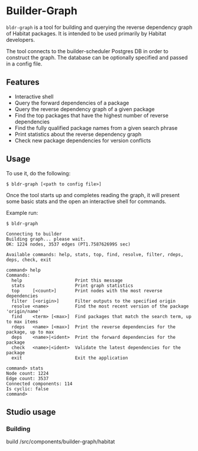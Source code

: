 # Builder-Graph

`bldr-graph` is a tool for building and querying the reverse dependency graph of
Habitat packages. It is intended to be used primarily by Habitat developers.

The tool connects to the builder-scheduler Postgres DB in order to construct the
graph. The database can be optionally specified and passed in a config file.

## Features

* Interactive shell
* Query the forward dependencies of a package
* Query the reverse dependency graph of a given package
* Find the top packages that have the highest number of reverse dependencies
* Find the fully qualified package names from a given search phrase
* Print statistics about the reverse dependency graph
* Check new package dependencies for version conflicts

## Usage

To use it, do the following:

```
$ bldr-graph [<path to config file>]
```

Once the tool starts up and completes reading the graph, it will
present some basic stats and the open an interactive shell for commands.

Example run:

```
$ bldr-graph

Connecting to builder
Building graph... please wait.
OK: 1224 nodes, 3537 edges (PT1.758762699S sec)

Available commands: help, stats, top, find, resolve, filter, rdeps, deps, check, exit

command> help
Commands:
  help                    Print this message
  stats                   Print graph statistics
  top     [<count>]       Print nodes with the most reverse dependencies
  filter  [<origin>]      Filter outputs to the specified origin
  resolve <name>          Find the most recent version of the package 'origin/name'
  find    <term> [<max>]  Find packages that match the search term, up to max items
  rdeps   <name> [<max>]  Print the reverse dependencies for the package, up to max
  deps    <name>|<ident>  Print the forward dependencies for the package
  check   <name>|<ident>  Validate the latest dependencies for the package
  exit                    Exit the application

command> stats
Node count: 1224
Edge count: 3537
Connected components: 114
Is cyclic: false
command>
```

## Studio usage

### Building
build /src/components/builder-graph/habitat

### 